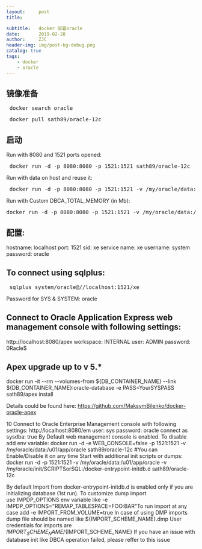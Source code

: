 ```yaml
---
layout:     post
title:      

subtitle:   docker 部署oracle
date:       2019-02-28
author:     ZJC
header-img: img/post-bg-debug.png
catalog: true
tags:
    - docker
    - oracle
---
```


## 镜像准备
<pre> docker search oracle </pre>

<pre> docker pull sath89/oracle-12c </pre>

## 启动
Run with 8080 and 1521 ports opened:
<pre> docker run -d -p 8080:8080 -p 1521:1521 sath89/oracle-12c </pre>

Run with data on host and reuse it:
<pre> docker run -d -p 8080:8080 -p 1521:1521 -v /my/oracle/data:/u01/app/oracle sath89/oracle-12c </pre>

Run with Custom DBCA_TOTAL_MEMORY (in Mb):
<pre>docker run -d -p 8080:8080 -p 1521:1521 -v /my/oracle/data:/u01/app/oracle -e DBCA_TOTAL_MEMORY=1024 sath89/oracle-12c </pre>

## 配置:
hostname: localhost
port: 1521
sid: xe
service name: xe
username: system
password: oracle

## To connect using sqlplus:
<pre> sqlplus system/oracle@//localhost:1521/xe </pre>
Password for SYS & SYSTEM:
oracle

## Connect to Oracle Application Express web management console with following settings:
http://localhost:8080/apex
workspace: INTERNAL
user: ADMIN
password: 0Racle$

## Apex upgrade up to v 5.*
docker run -it --rm --volumes-from ${DB_CONTAINER_NAME} --link ${DB_CONTAINER_NAME}:oracle-database -e PASS=YourSYSPASS sath89/apex install

Details could be found here: https://github.com/MaksymBilenko/docker-oracle-apex

10 Connect to Oracle Enterprise Management console with following settings:
http://localhost:8080/em
user: sys
password: oracle
connect as sysdba: true
By Default web management console is enabled. To disable add env variable:
docker run -d -e WEB_CONSOLE=false -p 1521:1521 -v /my/oracle/data:/u01/app/oracle sath89/oracle-12c
#You can Enable/Disable it on any time
Start with additional init scripts or dumps:
docker run -d -p 1521:1521 -v /my/oracle/data:/u01/app/oracle -v /my/oracle/init/SCRIPTSorSQL:/docker-entrypoint-initdb.d sath89/oracle-12c

By default Import from docker-entrypoint-initdb.d is enabled only if you are initializing database (1st run).
To customize dump import use IMPDP_OPTIONS env variable like -e IMPDP_OPTIONS="REMAP_TABLESPACE=FOO:BAR"To run import at any case add -e IMPORT_FROM_VOLUME=true
In case of using DMP imports dump file should be named like ${IMPORT_SCHEME_NAME}.dmp
User credentials for imports are ${IMPORT_SCHEME_NAME}/${IMPORT_SCHEME_NAME}
If you have an issue with database init like DBCA operation failed, please reffer to this issue
